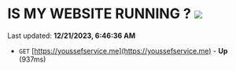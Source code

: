 # IS MY WEBSITE RUNNING ? [![](https://img.shields.io/static/v1?label=Sponsor&message=%E2%9D%A4&logo=GitHub&color=%23fe8e86)](https://github.com/sponsors/<username>)

Last updated: **12/21/2023, 6:46:36 AM**

- `GET` [https://youssefservice.me](https://youssefservice.me) - **Up** (937ms)
